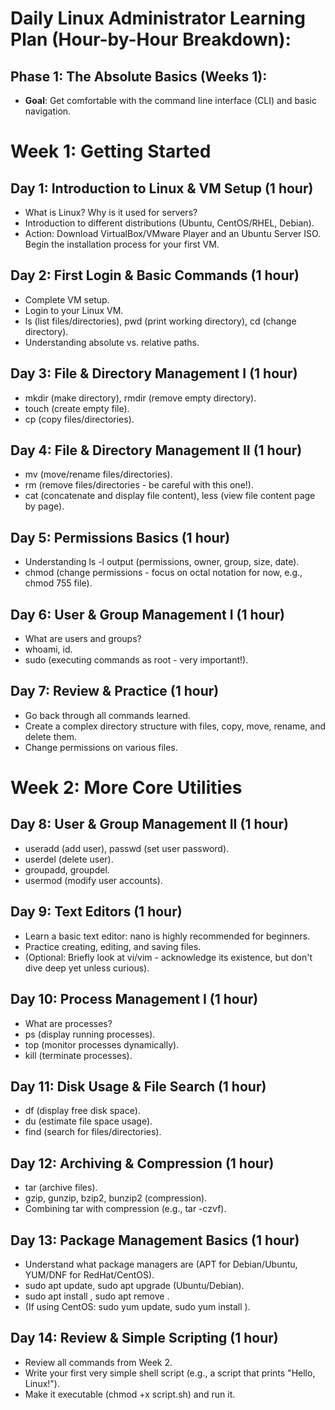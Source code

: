 # Daily Linux Administrator Learning Plan (Hour-by-Hour Breakdown):

## Phase 1: The Absolute Basics (Weeks 1):
- **Goal**: Get comfortable with the command line interface (CLI) and basic navigation.


# Week 1: Getting Started

## Day 1: Introduction to Linux & VM Setup (1 hour)
- What is Linux? Why is it used for servers?
- Introduction to different distributions (Ubuntu, CentOS/RHEL, Debian).
- Action: Download VirtualBox/VMware Player and an Ubuntu Server ISO. Begin the installation process for your first VM.

## Day 2: First Login & Basic Commands (1 hour)
- Complete VM setup.
- Login to your Linux VM.
- ls (list files/directories), pwd (print working directory), cd (change directory).
- Understanding absolute vs. relative paths.

## Day 3: File & Directory Management I (1 hour)
- mkdir (make directory), rmdir (remove empty directory).
- touch (create empty file).
- cp (copy files/directories).

## Day 4: File & Directory Management II (1 hour)
- mv (move/rename files/directories).
- rm (remove files/directories - be careful with this one!).
- cat (concatenate and display file content), less (view file content page by page).

## Day 5: Permissions Basics (1 hour)
- Understanding ls -l output (permissions, owner, group, size, date).
- chmod (change permissions - focus on octal notation for now, e.g., chmod 755 file).

## Day 6: User & Group Management I (1 hour)
- What are users and groups?
- whoami, id.
- sudo (executing commands as root - very important!).

## Day 7: Review & Practice (1 hour)
- Go back through all commands learned.
- Create a complex directory structure with files, copy, move, rename, and delete them.
- Change permissions on various files.

# Week 2: More Core Utilities

## Day 8: User & Group Management II (1 hour)
- useradd (add user), passwd (set user password).
- userdel (delete user).
- groupadd, groupdel.
- usermod (modify user accounts).
## Day 9: Text Editors (1 hour)
- Learn a basic text editor: nano is highly recommended for beginners.
- Practice creating, editing, and saving files.
- (Optional: Briefly look at vi/vim - acknowledge its existence, but don't dive deep yet unless curious).
## Day 10: Process Management I (1 hour)
- What are processes?
- ps (display running processes).
- top (monitor processes dynamically).
- kill (terminate processes).
## Day 11: Disk Usage & File Search (1 hour)
- df (display free disk space).
- du (estimate file space usage).
- find (search for files/directories).
## Day 12: Archiving & Compression (1 hour)
- tar (archive files).
- gzip, gunzip, bzip2, bunzip2 (compression).
- Combining tar with compression (e.g., tar -czvf).
## Day 13: Package Management Basics (1 hour)
- Understand what package managers are (APT for Debian/Ubuntu, YUM/DNF for RedHat/CentOS).
- sudo apt update, sudo apt upgrade (Ubuntu/Debian).
- sudo apt install <package>, sudo apt remove <package>.
- (If using CentOS: sudo yum update, sudo yum install <package>).
## Day 14: Review & Simple Scripting (1 hour)
- Review all commands from Week 2.
- Write your first very simple shell script (e.g., a script that prints "Hello, Linux!").
- Make it executable (chmod +x script.sh) and run it.
